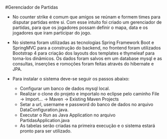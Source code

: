 #Gerenciador de Partidas

- No counter strike é comum que amigos se reúnam e formem times para disputar partidas entre si. Com esse intuito foi
criado um gerenciador de partidas, para que os jogadores possam definir o mapa, data e os jogadores que iram participar
do jogo. 

- No sistema foram utilizadas as tecnologias Spring Framework Boot e SpringMVC para a construção do backend, no frontend foram utilizados
Bootstrap 4 para criação dos layouts dos templates e thymeleaf para torna-los dinâmicos. Os dados foram salvos em um database
mysql e as consultas, inserções e romoções foram feitas através do hibernate e JPA.

- Para instalar o sistema deve-se seguir os passos abaixo:

    * Configurar um banco de dados mysql local. 
    * Realizar o clone do projeto e importalo no eclipse pelo caminho File -> Import... -> Maven -> Existing Maven Projects
    * Setar a url, username e password do banco de dados no arquivo DataConfiguration.java.
    * Executar o Run as Java Application no arquivo PartidasApplication.java
    * As tabelas serão criadas na primeira execução e o sistema estará pronto para ser utilizado.
 